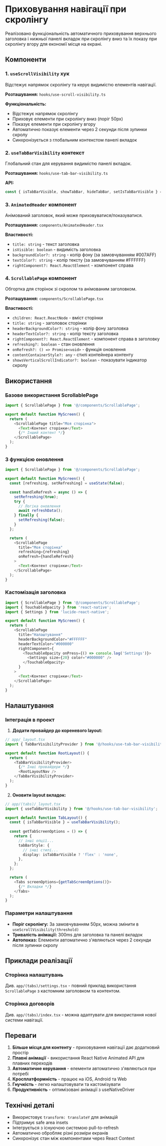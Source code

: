 # Приховування навігації при скролінгу

Реалізовано функціональність автоматичного приховування верхнього заголовка і нижньої панелі вкладок при скролінгу вниз та їх показу при скролінгу вгору для економії місця на екрані.

## Компоненти

### 1. `useScrollVisibility` хук
Відстежує напрямок скролінгу та керує видимістю елементів навігації.

**Розташування:** `hooks/use-scroll-visibility.ts`

**Функціональність:**
- Відстежує напрямок скролінгу
- Приховує елементи при скролінгу вниз (поріг 50px)
- Показує елементи при скролінгу вгору
- Автоматично показує елементи через 2 секунди після зупинки скролу
- Синхронізується з глобальним контекстом панелі вкладок

### 2. `useTabBarVisibility` контекст
Глобальний стан для керування видимістю панелі вкладок.

**Розташування:** `hooks/use-tab-bar-visibility.ts`

**API:**
```typescript
const { isTabBarVisible, showTabBar, hideTabBar, setIsTabBarVisible } = useTabBarVisibility();
```

### 3. `AnimatedHeader` компонент
Анімований заголовок, який може приховуватися/показуватися.

**Розташування:** `components/AnimatedHeader.tsx`

**Властивості:**
- `title: string` - текст заголовка
- `isVisible: boolean` - видимість заголовка
- `backgroundColor?: string` - колір фону (за замовчуванням #007AFF)
- `textColor?: string` - колір тексту (за замовчуванням #FFFFFF)
- `rightComponent?: React.ReactElement` - компонент справа

### 4. `ScrollablePage` компонент
Обгортка для сторінок зі скролом та анімованим заголовком.

**Розташування:** `components/ScrollablePage.tsx`

**Властивості:**
- `children: React.ReactNode` - вміст сторінки
- `title: string` - заголовок сторінки
- `headerBackgroundColor?: string` - колір фону заголовка
- `headerTextColor?: string` - колір тексту заголовка
- `rightComponent?: React.ReactElement` - компонент справа в заголовку
- `refreshing?: boolean` - стан оновлення
- `onRefresh?: () => Promise<void>` - функція оновлення
- `contentContainerStyle?: any` - стилі контейнера контенту
- `showsVerticalScrollIndicator?: boolean` - показувати індикатор скролу

## Використання

### Базове використання ScrollablePage

```typescript
import { ScrollablePage } from '@/components/ScrollablePage';

export default function MyScreen() {
  return (
    <ScrollablePage title="Моя сторінка">
      <Text>Контент сторінки</Text>
      {/* Інший контент */}
    </ScrollablePage>
  );
}
```

### З функцією оновлення

```typescript
import { ScrollablePage } from '@/components/ScrollablePage';

export default function MyScreen() {
  const [refreshing, setRefreshing] = useState(false);

  const handleRefresh = async () => {
    setRefreshing(true);
    try {
      // Логіка оновлення
      await refreshData();
    } finally {
      setRefreshing(false);
    }
  };

  return (
    <ScrollablePage 
      title="Моя сторінка"
      refreshing={refreshing}
      onRefresh={handleRefresh}
    >
      <Text>Контент сторінки</Text>
    </ScrollablePage>
  );
}
```

### Кастомізація заголовка

```typescript
import { ScrollablePage } from '@/components/ScrollablePage';
import { TouchableOpacity } from 'react-native';
import { Settings } from 'lucide-react-native';

export default function MyScreen() {
  return (
    <ScrollablePage 
      title="Налаштування"
      headerBackgroundColor="#FFFFFF"
      headerTextColor="#000000"
      rightComponent={
        <TouchableOpacity onPress={() => console.log('Settings')}>
          <Settings size={20} color="#000000" />
        </TouchableOpacity>
      }
    >
      <Text>Контент сторінки</Text>
    </ScrollablePage>
  );
}
```

## Налаштування

### Інтеграція в проект

1. **Додати провайдер до кореневого layout:**

```typescript
// app/_layout.tsx
import { TabBarVisibilityProvider } from '@/hooks/use-tab-bar-visibility';

export default function RootLayout() {
  return (
    <TabBarVisibilityProvider>
      {/* Інші провайдери */}
      <RootLayoutNav />
    </TabBarVisibilityProvider>
  );
}
```

2. **Оновити layout вкладок:**

```typescript
// app/(tabs)/_layout.tsx
import { useTabBarVisibility } from '@/hooks/use-tab-bar-visibility';

export default function TabLayout() {
  const { isTabBarVisible } = useTabBarVisibility();
  
  const getTabScreenOptions = () => {
    return {
      // інші опції...
      tabBarStyle: {
        // інші стилі...
        display: isTabBarVisible ? 'flex' : 'none',
      },
    };
  };

  return (
    <Tabs screenOptions={getTabScreenOptions()}>
      {/* Вкладки */}
    </Tabs>
  );
}
```

### Параметри налаштування

- **Поріг скролінгу:** За замовчуванням 50px, можна змінити в `useScrollVisibility(threshold)`
- **Тривалість анімації:** 300ms для заголовка та панелі вкладок
- **Автопоказ:** Елементи автоматично з'являються через 2 секунди після зупинки скролу

## Приклади реалізації

### Сторінка налаштувань
Див. `app/(tabs)/settings.tsx` - повний приклад використання `ScrollablePage` з кастомним заголовком та контентом.

### Сторінка договорів
Див. `app/(tabs)/index.tsx` - можна адаптувати для використання нової системи навігації.

## Переваги

1. **Більше місця для контенту** - приховування навігації дає додатковий простір
2. **Плавні анімації** - використання React Native Animated API для плавних переходів
3. **Автоматичне керування** - елементи автоматично з'являються при потребі
4. **Кросплатформність** - працює на iOS, Android та Web
5. **Гнучкість** - легко налаштовувати та кастомізувати
6. **Продуктивність** - оптимізовані анімації з useNativeDriver

## Технічні деталі

- Використовує `transform: translateY` для анімацій
- Підтримує safe area insets
- Інтегрується з існуючою системою pull-to-refresh
- Автоматично обробляє різні розміри екранів
- Синхронізує стан між компонентами через React Context